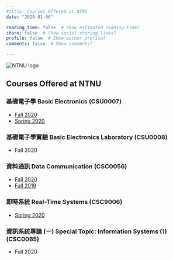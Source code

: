 ```yaml
---
#title: Courses Offered at NTNU
date: "2020-01-06"

reading_time: false  # Show estimated reading time?
share: false  # Show social sharing links?
profile: false  # Show author profile?
comments: false  # Show comments?

---
```

![NTNU logo](../../img/ntnu_logo.png)

## Courses Offered at NTNU

### 基礎電子學  Basic Electronics (CSU0007)
* [Fall 2020](../csu0007)
* [Spring 2020](../csu0007_spring2020)

### 基礎電子學實驗  Basic Electronics Laboratory (CSU0008)
* Fall 2020

### 資料通訊  Data Communication (CSC0056)
* [Fall 2020](../csc0056)
* [Fall 2019](../csc0056_fall2019)

### 即時系統  Real-Time Systems (CSC9006)
* [Spring 2020](../csc9006)

### 資訊系統專論 (一)  Special Topic: Information Systems (1) (CSC0065)
* Fall 2020


